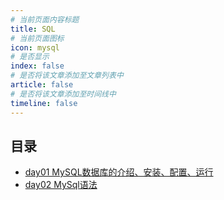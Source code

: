 ```yaml
---
# 当前页面内容标题
title: SQL
# 当前页面图标
icon: mysql
# 是否显示
index: false
# 是否将该文章添加至文章列表中
article: false
# 是否将该文章添加至时间线中
timeline: false
---
```


## 目录

- [day01 MySQL数据库的介绍、安装、配置、运行](day01%20MySQL数据库的介绍、安装、配置、运行.md)
- [day02 MySql语法](day02%20MySql语法.md)
